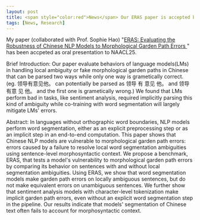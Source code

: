 ```yaml
---
layout: post
title: <span style="color:red">News</span> Our ERAS paper is accepted by NAACL25 as oral paper, see you guys in Albuquerque, NM
tags: [News, Research]
---
```


My paper (collaborated with Prof. Sophie Hao) "[ERAS: Evaluating the Robustness of Chinese NLP Models to Morphological Garden Path Errors
](https://arxiv.org/abs/2410.13057)" has been accpeted as oral presentation to NAACL25.

Brief Introduction: Our paper evaluate behaviors of language models(LMs) in handling local ambiguity or fake morphological garden paths in Chinese that can be parsed two ways while only one way is grametically correct. (eg. 领导有意见他。 can potentially be parsed as 领导 有 意见 他。 and 领导 有意 见 他。 and the first one is grametically wrong.) We found that LMs perform bad in tasks, like sentiment analysis, required implicitly parsing this kind of ambiguity while co-training with word segmentation will largely mitigate LMs' errors.

Abstract: In languages without orthographic word boundaries, NLP models perform word segmentation, either as an explicit preprocessing step or as an implicit step in an end-to-end computation. This paper shows that Chinese NLP models are vulnerable to morphological garden path errors: errors caused by a failure to resolve local word segmentation ambiguities using sentence-level morphosyntactic context. We propose a benchmark, ERAS, that tests a model's vulnerability to morphological garden path errors by comparing its behavior on sentences with and without local segmentation ambiguities. Using ERAS, we show that word segmentation models make garden path errors on locally ambiguous sentences, but do not make equivalent errors on unambiguous sentences. We further show that sentiment analysis models with character-level tokenization make implicit garden path errors, even without an explicit word segmentation step in the pipeline. Our results indicate that models' segmentation of Chinese text often fails to account for morphosyntactic context.
